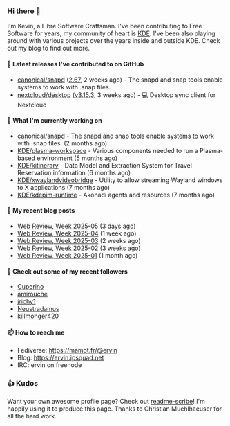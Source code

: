 ### Hi there 👋

I'm Kevin, a Libre Software Craftsman. I've been contributing to Free Software for years,
my community of heart is [KDE](https://kde.org). I've been also playing around with various
projects over the years inside and outside KDE. Check out my blog to find out more.

#### 🔭 Latest releases I've contributed to on GitHub

- [canonical/snapd](https://github.com/canonical/snapd) ([2.67](https://github.com/canonical/snapd/releases/tag/2.67), 2 weeks ago) - The snapd and snap tools enable systems to work with .snap files.
- [nextcloud/desktop](https://github.com/nextcloud/desktop) ([v3.15.3](https://github.com/nextcloud/desktop/releases/tag/v3.15.3), 3 weeks ago) - 💻 Desktop sync client for Nextcloud

#### 🌱 What I'm currently working on

- [canonical/snapd](https://github.com/canonical/snapd) - The snapd and snap tools enable systems to work with .snap files. (2 months ago)
- [KDE/plasma-workspace](https://github.com/KDE/plasma-workspace) - Various components needed to run a Plasma-based environment (5 months ago)
- [KDE/kitinerary](https://github.com/KDE/kitinerary) - Data Model and Extraction System for Travel Reservation information (6 months ago)
- [KDE/xwaylandvideobridge](https://github.com/KDE/xwaylandvideobridge) - Utility to allow streaming Wayland windows to X applications (7 months ago)
- [KDE/kdepim-runtime](https://github.com/KDE/kdepim-runtime) - Akonadi agents and resources (7 months ago)

#### 📜 My recent blog posts

- [Web Review, Week 2025-05](https://ervin.ipsquad.net/blog/2025/01/31/web-review-week-2025-05/) (3 days ago)
- [Web Review, Week 2025-04](https://ervin.ipsquad.net/blog/2025/01/24/web-review-week-2025-04/) (1 week ago)
- [Web Review, Week 2025-03](https://ervin.ipsquad.net/blog/2025/01/17/web-review-week-2025-03/) (2 weeks ago)
- [Web Review, Week 2025-02](https://ervin.ipsquad.net/blog/2025/01/10/web-review-week-2025-02/) (3 weeks ago)
- [Web Review, Week 2025-01](https://ervin.ipsquad.net/blog/2025/01/03/web-review-week-2025-01/) (1 month ago)

#### 👯 Check out some of my recent followers

- [Cuperino](https://github.com/Cuperino)
- [amirouche](https://github.com/amirouche)
- [jrichy1](https://github.com/jrichy1)
- [Neustradamus](https://github.com/Neustradamus)
- [killmonger420](https://github.com/killmonger420)

#### 📫 How to reach me

- Fediverse: https://mamot.fr/@ervin
- Blog: https://ervin.ipsquad.net
- IRC: ervin on freenode

### 👍 Kudos

Want your own awesome profile page? Check out [readme-scribe](https://github.com/muesli/readme-scribe)!
I'm happily using it to produce this page. Thanks to Christian Muehlhaeuser for all the hard work.

